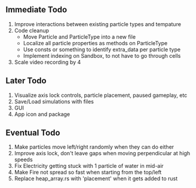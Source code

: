 ## Immediate Todo
1. Improve interactions between existing particle types and tempature
2. Code cleanup
    * Move Particle and ParticleType into a new file
    * Localize all particle properties as methods on ParticleType
    * Use consts or something to identify extra_data per particle type
    * Implement indexing on Sandbox, to not have to go through cells
3. Scale video recording by 4

## Later Todo
1. Visualize axis lock controls, particle placement, paused gameplay, etc
2. Save/Load simulations with files
3. GUI
4. App icon and package

## Eventual Todo
1. Make particles move left/right randomly when they can do either
2. Improve axis lock, don't leave gaps when moving perpendicular at high speeds
3. Fix Electricity getting stuck with 1 particle of water in mid-air
4. Make Fire not spread so fast when starting from the top/left
5. Replace heap_array.rs with 'placement' when it gets added to rust
